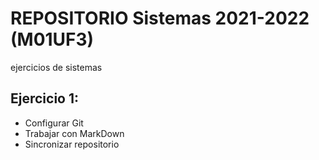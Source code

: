 # REPOSITORIO Sistemas 2021-2022 (M01UF3)
ejercicios de sistemas



## Ejercicio 1:
* Configurar Git
* Trabajar con MarkDown
* Sincronizar repositorio
